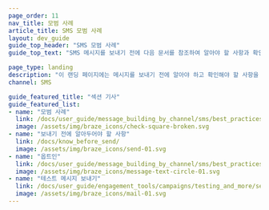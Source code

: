 ```yaml
---
page_order: 11
nav_title: 모범 사례
article_title: SMS 모범 사례
layout: dev_guide
guide_top_header: "SMS 모범 사례"
guide_top_text: "SMS 메시지를 보내기 전에 다음 문서를 참조하여 알아야 할 사항과 확인해야 할 사항을 확인하세요."

page_type: landing
description: "이 랜딩 페이지에는 메시지를 보내기 전에 알아야 하고 확인해야 할 사항을 강조하는 모범 사례가 나와 있습니다."
channel: SMS

guide_featured_title: "섹션 기사"
guide_featured_list:
- name: "모범 사례"
  link: /docs/user_guide/message_building_by_channel/sms/best_practices/best_practices/
  image: /assets/img/braze_icons/check-square-broken.svg
- name: "보내기 전에 알아두어야 할 사항"
  link: /docs/know_before_send/
  image: /assets/img/braze_icons/send-01.svg
- name: "옵트인"
  link: /docs/user_guide/message_building_by_channel/sms/best_practices/opt-ins/
  image: /assets/img/braze_icons/message-text-circle-01.svg
- name: "테스트 메시지 보내기"
  link: /docs/user_guide/engagement_tools/campaigns/testing_and_more/sending_test_messages/
  image: /assets/img/braze_icons/mail-01.svg
---
```


<br><br>
